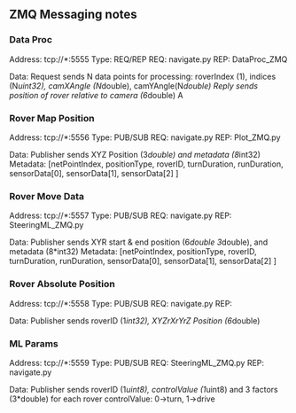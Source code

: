 
## ZMQ Messaging notes

### Data Proc
Address: tcp://*:5555
Type: REQ/REP
REQ: navigate.py
REP: DataProc_ZMQ

Data:
Request sends N data points for processing: roverIndex (1), indices (N*uint32), camXAngle (N*double), camYAngle(N*double)
Reply sends position of rover relative to camera (6*double)
A

### Rover Map Position

Address: tcp://*:5556
Type: PUB/SUB
REQ: navigate.py
REP: Plot_ZMQ.py

Data:
Publisher sends XYZ Position (3*double) and metadata (8*int32)
Metadata: [netPointIndex, positionType, roverID, turnDuration, runDuration, sensorData[0], sensorData[1], sensorData[2] ]


### Rover Move Data

Address: tcp://*:5557
Type: PUB/SUB
REQ: navigate.py
REP: SteeringML_ZMQ.py

Data:
Publisher sends XYR start & end position (6*double 3*double),  and metadata (8*int32)
Metadata: [netPointIndex, positionType, roverID, turnDuration, runDuration, sensorData[0], sensorData[1], sensorData[2] ]


### Rover Absolute Position

Address: tcp://*:5558
Type: PUB/SUB
REQ: navigate.py
REP:

Data:
Publisher sends roverID (1*int32), XYZrXrYrZ Position (6*double)


### ML Params

Address: tcp://*:5559
Type: PUB/SUB
REQ: SteeringML_ZMQ.py
REP: navigate.py

Data:
Publisher sends roverID (1*uint8), controlValue (1*uint8) and 3 factors (3*double) for each rover
controlValue: 0->turn, 1->drive